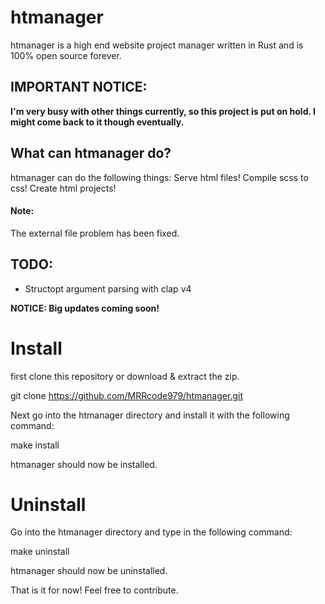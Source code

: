 # htmanager

htmanager is a high end website project manager written in Rust and is 100% open source forever.

## IMPORTANT NOTICE:

__I'm very busy with other things currently, so this project is put on hold. I might come back to it though eventually.__

## What can htmanager do?

htmanager can do the following things:
Serve html files!
Compile scss to css!
Create html projects!

#### Note:
The external file problem has been fixed.

## TODO:
* Structopt argument parsing with clap v4

__NOTICE: Big updates coming soon!__

# Install 
first clone this repository or download & extract the zip.

git clone https://github.com/MRRcode979/htmanager.git

Next go into the htmanager directory and install it with the following command:

make install

htmanager should now be installed.

# Uninstall
Go into the htmanager directory and type in the following command:

make uninstall

htmanager should now be uninstalled.


That is it for now! Feel free to contribute.
